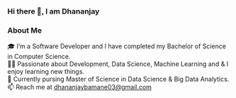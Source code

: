 ### Hi there 👋, I am Dhananjay

<h3>About Me</h3>

🎓 I’m a Software Developer and I have completed my Bachelor of Science in Computer Science. <br>
👨‍💻 Passionate about Development, Data Science, Machine Learning and & I enjoy learning new things. <br>
🌱 Currently pursing Master of Science in Data Science & Big Data Analytics. <br>
📫 Reach me at dhananjaybamane03@gmail.com <br>






<!--
**dhananjay-bamane/Dhananjay-Bamane** is a ✨ _special_ ✨ repository because its `README.md` (this file) appears on your GitHub profile.

Here are some ideas to get you started:

- 🔭 I’m currently working on ...
- 🌱 I’m currently learning ...
- 👯 I’m looking to collaborate on ...
- 🤔 I’m looking for help with ...
- 💬 Ask me about ...
- 📫 How to reach me: ...
- 😄 Pronouns: ...
- ⚡ Fun fact: ...
-->
